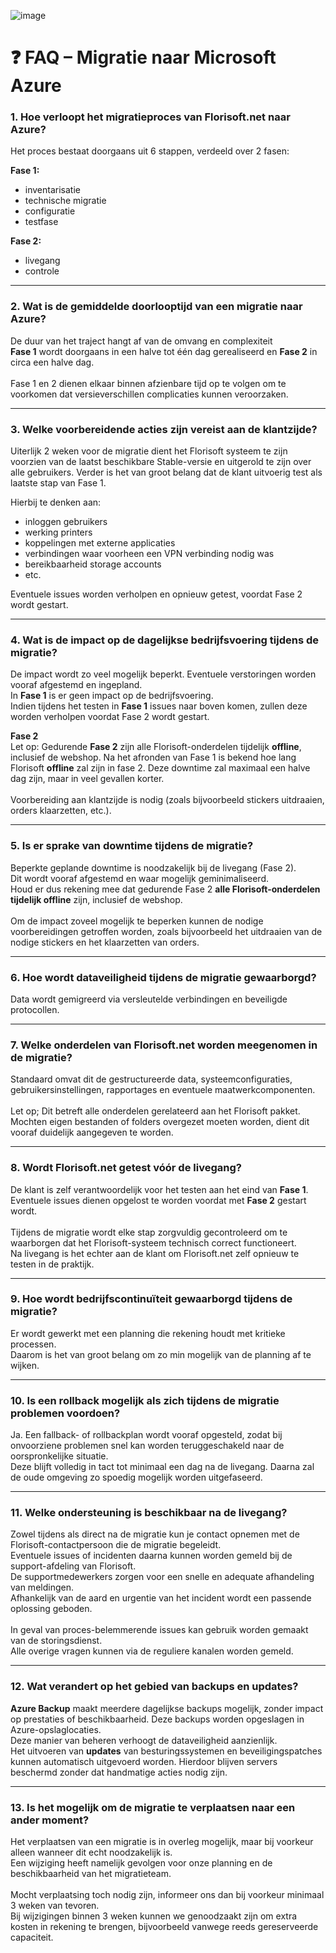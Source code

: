 ![image](https://github.com/user-attachments/assets/c868180d-893a-4744-bbaa-0f2847606598)


# ❓ FAQ – Migratie naar Microsoft Azure

### 1. Hoe verloopt het migratieproces van Florisoft.net naar Azure?
Het proces bestaat doorgaans uit 6 stappen, verdeeld over 2 fasen: 

**Fase 1:** 
- inventarisatie
- technische migratie
- configuratie
- testfase

**Fase 2:**
- livegang
- controle

---

### 2. Wat is de gemiddelde doorlooptijd van een migratie naar Azure?

De duur van het traject hangt af van de omvang en complexiteit <br>
**Fase 1** wordt doorgaans in een halve tot één dag gerealiseerd en **Fase 2** in circa een halve dag. <br><br>
Fase 1 en 2 dienen elkaar binnen afzienbare tijd op te volgen om te voorkomen dat versieverschillen complicaties kunnen veroorzaken. 

---

### 3. Welke voorbereidende acties zijn vereist aan de klantzijde?
Uiterlijk 2 weken voor de migratie dient het Florisoft systeem te zijn voorzien van de laatst beschikbare Stable-versie en uitgerold te zijn over alle gebruikers.
Verder is het van groot belang dat de klant uitvoerig test als laatste stap van Fase 1. 

Hierbij te denken aan:
- inloggen gebruikers
- werking printers
- koppelingen met externe applicaties
- verbindingen waar voorheen een VPN verbinding nodig was
- bereikbaarheid storage accounts
- etc. 

Eventuele issues worden verholpen en opnieuw getest, voordat Fase 2 wordt gestart. 


---

### 4. Wat is de impact op de dagelijkse bedrijfsvoering tijdens de migratie?
De impact wordt zo veel mogelijk beperkt. Eventuele verstoringen worden vooraf afgestemd en ingepland. <br>
In **Fase 1** is er geen impact op de bedrijfsvoering.<br>
Indien tijdens het testen in **Fase 1** issues naar boven komen, zullen deze worden verholpen voordat Fase 2 wordt gestart. <br>

**Fase 2** <br>
Let op: Gedurende **Fase 2** zijn alle Florisoft-onderdelen tijdelijk **offline**, inclusief de webshop.
Na het afronden van Fase 1 is bekend hoe lang Florisoft **offline** zal zijn in fase 2. Deze downtime zal maximaal een halve dag zijn, maar in veel gevallen korter. <br><br>
Voorbereiding aan klantzijde is nodig (zoals bijvoorbeeld stickers uitdraaien, orders klaarzetten, etc.).

---

### 5. Is er sprake van downtime tijdens de migratie?
Beperkte geplande downtime is noodzakelijk bij de livegang (Fase 2). <br>
Dit wordt vooraf afgestemd en waar mogelijk geminimaliseerd.<br>
Houd er dus rekening mee dat gedurende Fase 2 **alle Florisoft-onderdelen tijdelijk offline** zijn, inclusief de webshop. <br><br>
Om de impact zoveel mogelijk te beperken kunnen de nodige voorbereidingen getroffen worden, zoals bijvoorbeeld het uitdraaien van de nodige stickers en het klaarzetten van orders. 

---

### 6. Hoe wordt dataveiligheid tijdens de migratie gewaarborgd?
Data wordt gemigreerd via versleutelde verbindingen en beveiligde protocollen. 

---

### 7. Welke onderdelen van Florisoft.net worden meegenomen in de migratie?
Standaard omvat dit de gestructureerde data, systeemconfiguraties, gebruikersinstellingen, rapportages en eventuele maatwerkcomponenten. <br><br>
Let op; Dit betreft alle onderdelen gerelateerd aan het Florisoft pakket. Mochten eigen bestanden of folders overgezet moeten worden, dient dit vooraf duidelijk aangegeven te worden. 

---

### 8. Wordt Florisoft.net getest vóór de livegang?
De klant is zelf verantwoordelijk voor het testen aan het eind van **Fase 1**. <br>
Eventuele issues dienen opgelost te worden voordat met **Fase 2** gestart wordt.<br><br>
Tijdens de migratie wordt elke stap zorgvuldig gecontroleerd om te waarborgen dat het Florisoft-systeem technisch correct functioneert.<br>
Na livegang is het echter aan de klant om Florisoft.net zelf opnieuw te testen in de praktijk.

---

### 9. Hoe wordt bedrijfscontinuïteit gewaarborgd tijdens de migratie?
Er wordt gewerkt met een planning die rekening houdt met kritieke processen. <br>
Daarom is het van groot belang om zo min mogelijk van de planning af te wijken. 

---

### 10. Is een rollback mogelijk als zich tijdens de migratie problemen voordoen?
Ja. Een fallback- of rollbackplan wordt vooraf opgesteld, zodat bij onvoorziene problemen snel kan worden teruggeschakeld naar de oorspronkelijke situatie. <br>
Deze blijft volledig in tact tot minimaal een dag na de livegang. Daarna zal de oude omgeving zo spoedig mogelijk worden uitgefaseerd. 

---

### 11. Welke ondersteuning is beschikbaar na de livegang?
Zowel tijdens als direct na de migratie kun je contact opnemen met de Florisoft-contactpersoon die de migratie begeleidt. <br>
Eventuele issues of incidenten daarna kunnen worden gemeld bij de support-afdeling van Florisoft. <br>
De supportmedewerkers zorgen voor een snelle en adequate afhandeling van meldingen. <br>
Afhankelijk van de aard en urgentie van het incident wordt een passende oplossing geboden.<br><br>
In geval van proces-belemmerende issues kan gebruik worden gemaakt van de storingsdienst. <br>
Alle overige vragen kunnen via de reguliere kanalen worden gemeld.   

---

### 12. Wat verandert op het gebied van backups en updates?
**Azure Backup** maakt meerdere dagelijkse backups mogelijk, zonder impact op prestaties of beschikbaarheid. Deze backups worden opgeslagen in Azure-opslaglocaties. <br>
Deze manier van beheren verhoogt de dataveiligheid aanzienlijk. <br>
Het uitvoeren van **updates** van besturingssystemen en beveiligingspatches kunnen automatisch uitgevoerd worden. Hierdoor blijven servers beschermd zonder dat handmatige acties nodig zijn. <br>

---

### 13. Is het mogelijk om de migratie te verplaatsen naar een ander moment?
Het verplaatsen van een migratie is in overleg mogelijk, maar bij voorkeur alleen wanneer dit echt noodzakelijk is. <br>
Een wijziging heeft namelijk gevolgen voor onze planning en de beschikbaarheid van het migratieteam.<br>
<br>
Mocht verplaatsing toch nodig zijn, informeer ons dan bij voorkeur minimaal 3 weken van tevoren. <br>
Bij wijzigingen binnen 3 weken kunnen we genoodzaakt zijn om extra kosten in rekening te brengen, bijvoorbeeld vanwege reeds gereserveerde capaciteit.
